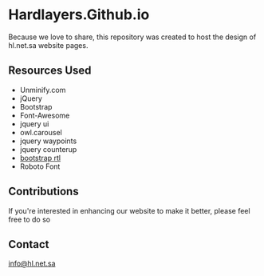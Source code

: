 # Hardlayers.Github.io
Because we love to share, this repository was created to host the design of hl.net.sa website pages.

## Resources Used
* Unminify.com
* jQuery
* Bootstrap
* Font-Awesome
* jquery ui
* owl.carousel
* jquery waypoints
* jquery counterup
* [bootstrap rtl](https://github.com/morteza/bootstrap-rtl)
* Roboto Font

## Contributions
If you're interested in enhancing our website to make it better, please feel free to do so

## Contact
info@hl.net.sa
